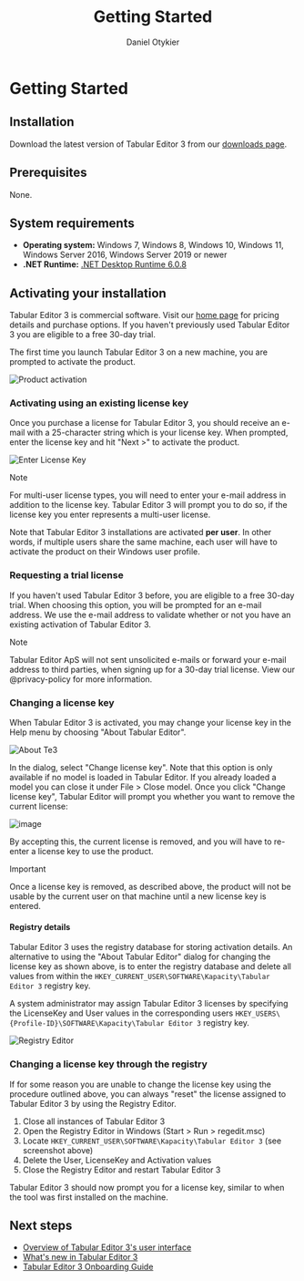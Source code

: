﻿---
uid: getting-started
title: Getting Started
author: Daniel Otykier
updated: 2021-09-08
---
# Getting Started

## Installation

Download the latest version of Tabular Editor 3 from our [downloads page](xref:downloads).

## Prerequisites

None.

## System requirements

- **Operating system:** Windows 7, Windows 8, Windows 10, Windows 11, Windows Server 2016, Windows Server 2019 or newer
- **.NET Runtime:** [.NET Desktop Runtime 6.0.8](https://dotnet.microsoft.com/en-us/download/dotnet/6.0)

## Activating your installation

Tabular Editor 3 is commercial software. Visit our [home page](https://tabulareditor.com) for pricing details and purchase options. If you haven't previously used Tabular Editor 3 you are eligible to a free 30-day trial.

The first time you launch Tabular Editor 3 on a new machine, you are prompted to activate the product.

![Product activation](~/images/product-activation.png)

### Activating using an existing license key

Once you purchase a license for Tabular Editor 3, you should receive an e-mail with a 25-character string which is your license key. When prompted, enter the license key and hit "Next >" to activate the product.

![Enter License Key](~/images/enter-license-key.png)

> [!NOTE]
> For multi-user license types, you will need to enter your e-mail address in addition to the license key. Tabular Editor 3 will prompt you to do so, if the license key you enter represents a multi-user license.

Note that Tabular Editor 3 installations are activated **per user**. In other words, if multiple users share the same machine, each user will have to activate the product on their Windows user profile.

### Requesting a trial license

If you haven't used Tabular Editor 3 before, you are eligible to a free 30-day trial. When choosing this option, you will be prompted for an e-mail address. We use the e-mail address to validate whether or not you have an existing activation of Tabular Editor 3.

> [!NOTE]
> Tabular Editor ApS will not sent unsolicited e-mails or forward your e-mail address to third parties, when signing up for a 30-day trial license. View our @privacy-policy for more information.

### Changing a license key

When Tabular Editor 3 is activated, you may change your license key in the Help menu by choosing "About Tabular Editor".

![About Te3](~/images/about-te3.png)

In the dialog, select "Change license key". Note that this option is only available if no model is loaded in Tabular Editor. If you already loaded a model you can close it under File > Close model. Once you click "Change license key", Tabular Editor will prompt you whether you want to remove the current license:

![image](https://user-images.githubusercontent.com/8976200/146754154-e691810b-342d-4311-8278-33da240d8d08.png)

By accepting this, the current license is removed, and you will have to re-enter a license key to use the product.

> [!IMPORTANT]
> Once a license key is removed, as described above, the product will not be usable by the current user on that machine until a new license key is entered.

#### Registry details

Tabular Editor 3 uses the registry database for storing activation details. An alternative to using the "About Tabular Editor" dialog for changing the license key as shown above, is to enter the registry database and delete all values from within the `HKEY_CURRENT_USER\SOFTWARE\Kapacity\Tabular Editor 3` registry key.

A system administrator may assign Tabular Editor 3 licenses by specifying the LicenseKey and User values in the corresponding users `HKEY_USERS\{Profile-ID}\SOFTWARE\Kapacity\Tabular Editor 3` registry key.

![Registry Editor](~/images/registry-editor.png)

### Changing a license key through the registry

If for some reason you are unable to change the license key using the procedure outlined above, you can always "reset" the license assigned to Tabular Editor 3 by using the Registry Editor.

1. Close all instances of Tabular Editor 3
2. Open the Registry Editor in Windows (Start > Run > regedit.msc)
3. Locate `HKEY_CURRENT_USER\SOFTWARE\Kapacity\Tabular Editor 3` (see screenshot above)
4. Delete the User, LicenseKey and Activation values
5. Close the Registry Editor and restart Tabular Editor 3

Tabular Editor 3 should now prompt you for a license key, similar to when the tool was first installed on the machine.

## Next steps

- [Overview of Tabular Editor 3's user interface](xref:user-interface)
- [What's new in Tabular Editor 3](whats-new.md)
- [Tabular Editor 3 Onboarding Guide](xref:onboarding-te3)
